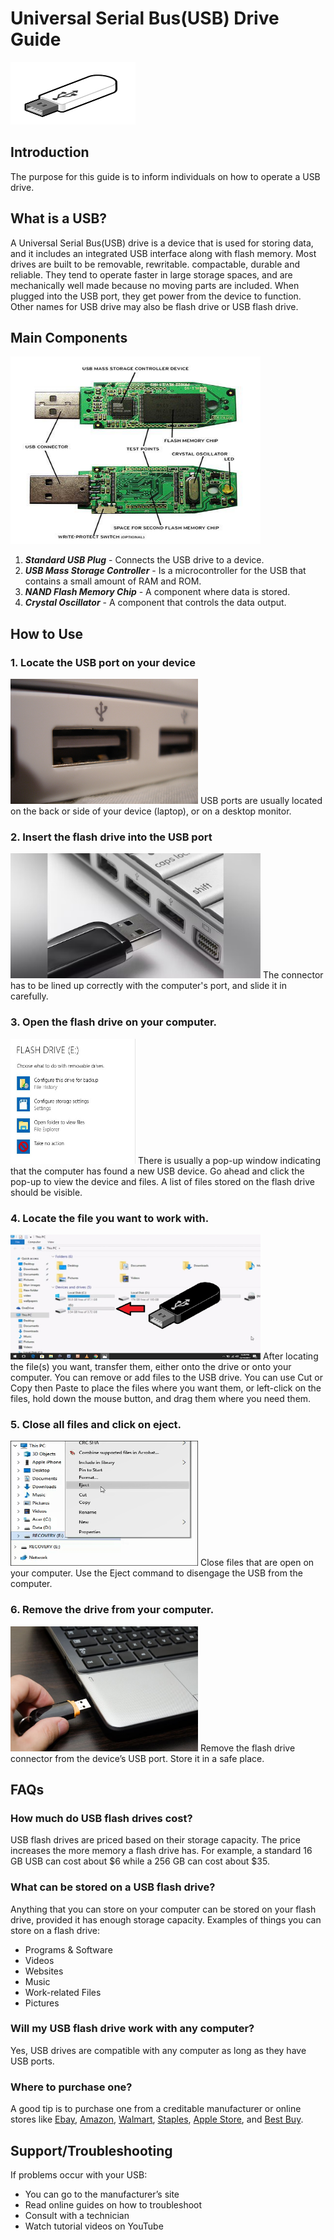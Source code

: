 # Universal Serial Bus(USB) Drive Guide
<img src= "https://github.com/ChrisCR27/P2-Documentation/blob/ad75881577dbc2e96f9ec1c9b72ebc4b4b43085a/USB%201.png" width="200" height="100">

## Introduction
The purpose for this guide is to inform individuals on how to operate a USB drive.

## What is a USB?
A Universal Serial Bus(USB) drive is a device that is used for storing data, and it includes an integrated USB interface along with flash memory.  Most drives are built to be removable, rewritable. compactable, durable and reliable. They tend to operate faster in large storage spaces, and are mechanically well made because no moving parts are included. When plugged into the USB port, they get power from the device to function. Other names for USB drive may also be flash drive or USB flash drive.

## Main Components
<img src= "https://github.com/ChrisCR27/P2-Documentation/blob/ad75881577dbc2e96f9ec1c9b72ebc4b4b43085a/USB%202.png" width="400" height="300">

1. ***Standard USB Plug*** - Connects the USB drive to a device.
1. ***USB Mass Storage Controller*** - Is a microcontroller for the USB that contains a small amount of RAM and ROM.
1. ***NAND Flash Memory Chip*** - A component where data is stored.
1. ***Crystal Oscillator*** - A component that controls the data output.

## How to Use
### 1. Locate the USB port on your device
<img src= "https://github.com/ChrisCR27/P2-Documentation/blob/ad75881577dbc2e96f9ec1c9b72ebc4b4b43085a/USB%203.png" width="300" height="200">
USB ports are usually located on the back or side of your device (laptop), or on a desktop monitor.

### 2. Insert the flash drive into the USB port
<img src= "https://github.com/ChrisCR27/P2-Documentation/blob/ad75881577dbc2e96f9ec1c9b72ebc4b4b43085a/USB%204.png" width="400" height="200">
The connector has to be lined up correctly with the computer's port, and slide it in carefully. 

### 3. Open the flash drive on your computer.
<img src= "https://github.com/ChrisCR27/P2-Documentation/blob/ad75881577dbc2e96f9ec1c9b72ebc4b4b43085a/USB%205.png" width="200" height="200">
There is usually a pop-up window indicating that the computer has found a new USB device. Go ahead and click the pop-up to view the device and files. A list of files stored on the flash drive should be visible.

### 4. Locate the file you want to work with. 
<img src= "https://github.com/ChrisCR27/P2-Documentation/blob/ad75881577dbc2e96f9ec1c9b72ebc4b4b43085a/USB%206.png" width="400" height="200">
After locating the file(s) you want, transfer them, either onto the drive or onto your computer. You can remove or add files to the USB drive. You can use Cut or Copy then Paste to place the files where you want them, or left-click on the files, hold down the mouse button, and drag them where you need them.

### 5. Close all files and click on eject.
<img src= "https://github.com/ChrisCR27/P2-Documentation/blob/ad75881577dbc2e96f9ec1c9b72ebc4b4b43085a/USB%207.png" width="300" height="200">
Close  files that are open on your computer. Use the Eject command to disengage the USB from the computer. 

### 6. Remove the drive from your computer.
<img src= "https://github.com/ChrisCR27/P2-Documentation/blob/ad75881577dbc2e96f9ec1c9b72ebc4b4b43085a/USB%208.png" width="300" height="200">
Remove the flash drive connector from the device’s USB port. Store it in a safe place.

## FAQs
### How much do USB flash drives cost?
USB flash drives are priced based on their storage capacity. The price increases the more memory a flash drive has. For example, a standard 16 GB USB can cost about $6 while a 256 GB can cost about $35.
### What can be stored on a USB flash drive?
Anything that you can store on your computer can be stored on your flash drive, provided it has enough storage capacity. 
Examples of things you can store on a flash drive:
* Programs & Software
* Videos
* Websites
* Music
* Work-related Files
* Pictures
### Will my USB flash drive work with any computer?
Yes, USB drives are compatible with any computer as long as they have USB ports.
### Where to purchase one?
A good tip is to purchase one from a creditable manufacturer or online stores like [Ebay](https://www.ebay.com), [Amazon](https://www.amazon.com), [Walmart](https://www.walmart.com/), [Staples](https://www.staples.com), [Apple Store](https://www.apple.com/shop), and [Best Buy](https://www.bestbuy.com).

## Support/Troubleshooting
If problems occur with your USB:
* You can go to the manufacturer’s site 
* Read online guides on how to troubleshoot
* Consult with a technician 
* Watch tutorial videos on YouTube   
